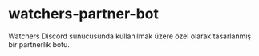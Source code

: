 # watchers-partner-bot
Watchers Discord sunucusunda kullanılmak üzere özel olarak tasarlanmış bir partnerlik botu.
